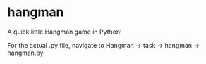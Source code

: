 # hangman
A quick little Hangman game in Python!


For the actual .py file, navigate to Hangman -> task -> hangman -> hangman.py
